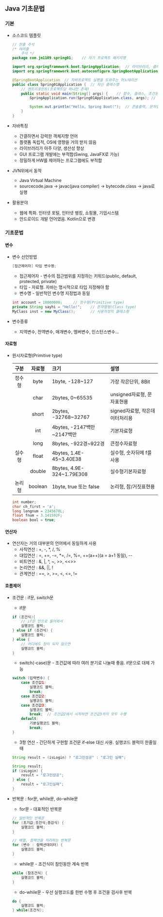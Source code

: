 ## Java 기초문법

### 기본
- 소스코드 템플릿
    ```java
    // 한줄 주석
    /* 여러줄
        주석 */
    package com.jm1109.spring01;    // 자기 프로젝트 패키지명

    import org.springframework.boot.SpringApplication;  // 라이브러리, 클래스 가져오기
    import org.springframework.boot.autoconfigure.SpringBootApplication;

    @SpringBootApplication  // 자바프로젝트 실행을 도와주는 어노테이션
    public class Spring01Application {  // 자신 클래스명
        // 엔트리포인트(프로젝트당 하나만 존재)
        public static void main(String[] args) {    // 함수, 클래스, 조건문, 반복문 시작이 중괄호({})
            SpringApplication.run(Spring01Application.class, args); // 한 줄이 끝나면 반드시 세미콜론(;)

            System.out.println("Hello, Spring Boot!");  // 콘솔출력, 문자열은 항상 ""
        }
    }
    ```

- 자바특징
    - 간결하면서 강력한 객체지향 언어
    - 플랫폼 독립적, OS에 영향을 거의 받지 않음
    - 라이브러리가 아주 다양, 생산성 향상
    - GUI 프로그램 개발에는 부적합(Swing, JavaFX로 가능)
    - 정밀하게 HW를 제어하는 프로그램에도 부적합

- JVN위에서 동작
    - Java Virtual Machine
    - sourcecode.java -> javac(java compiler) -> bytecode.class -> java로 실행

- 활용분야
    - 웹에 특화. 인터넷 포털, 인터넷 뱅킹, 쇼핑몰, 기업시스템
    - 안드로이드 개발 언어였음. Kotlin으로 변경

### 기초문법

#### 변수
- 변수 선언방법
    ```java
    [접근제어자] 타입 변수명;
    ```
    - 접근제어자 - 변수의 접근범위를 지정하는 키워드(public, default, protected, private)
    - 타입 - 자료형. 자바는 명시적으로 타입 지정해야 함
    - 변수명 - 일반적인 변수명 지정법과 동일
    ```java
    int account = 10000000;     // 정수형(Primitive type)
    private String sayhi = "Hello!";    // 문자열형(Class type)
    MyClass inst = new MyClass();       // 사용자정의 클래스형
    ```

- 변수종류
    - 지역변수, 전역변수, 매개변수, 멤버변수, 인스턴스변수...

#### 자료형
- 원시자료형(Primitive type)
    
    |구분|자료형|크기|설명|
    |:---:|:---:|:---|:---|
    |정수형|byte|1byte, -128~127|가장 작은단위, 8Bit|
    |    |char|2bytes, 0~65535|unsigned자료형, 문자표현용|
    |    |short|2bytes, -32768~32767|signed자료형, 작은데이터처리용|
    |    |int|4bytes, -2147백만~2147백만|기본자료형|
    |    |long|8bytes, -922경~922경|큰정수자료형|
    |실수형|float|4bytes, 1.4E-45~3.40E38|실수형, 숫자뒤에 f를 사용|
    |    |double|8bytes, 4.9E-324~1.79E308|실수형기본자료형|
    |논리형|boolean|1byte, true 또는 false|논리형, 참/거짓표현용|

    ```java
    int number;
    char ch_first = 'a';
    long longnum = 2345678L;
    float fnum = 3.141592F;
    boolean bool = true;
    ```

#### 연산자
- 연산자는 거의 대부분의 언어에서 동일하게 사용
    - 사칙연산 : +, -, *, /, %
    - 대입연산 : =, +=, -=, *=, /=, %=, ++(a++)(a = a+1 동일), --
    - 비트연산 : &, |, ^, ~, >>, <<>>
    - 논리연산 : &&, ||, !
    - 관계연산 : ==, >, >=, <, <=, !=

#### 흐름제어
- 조건문 : if문, switch문
    - if문
    ```java
    if (조건식){
        // if문 안으로 들어와서
        실행코드 블럭;
    } else if (조건식) {
        실행코드 블럭;
    } else {
        // 어디에도 창이 되지 않으면
        실행코드 블럭;
    }
    ```

    - switch(-case)문 - 조건값에 따라 여러 분기로 나눌때 좋음. if문으로 대체 가능

    ```java
    switch (입력변수) {
        case 조건값1:
            실행코드 블럭;
            break;
        case 조건값2:
            실행코드 블럭;
        case 조건값3:
            실행코드 블럭;
            break;  // 조건값2에서 시작하면 조건값3까지 모두 수행
        default:
            기본실행코드 블럭;
            break;
    }
    ```

    - 3항 연산 - 간단하게 구현할 조건문 if-else 대신 사용. 실행코드 블럭이 한줄일때
    ```java
    String result = (isLogin) ? "로그인성공" : "로그인 실패";

    String result;
    if (isLogin) {
        result = "로그인성공";
    } else {
        result = "로그인실패";
    }
    ```

- 반복문 : for문, while문, do-while문
    - for문 - 대표적인 반복문
    ```java
    // 일반적인 반복문
    for (초기값;조건식;증감식) {
        실행코드 블럭;
    }

    // 배열, 컬렉션을 처리하는 반복문
    for (변수 : 컬렉션데이터) {
        실행코드 블럭;
    }
    ```

    - while문 - 조건식이 참인동안 계속 반복

    ```java
    while (참조건식) {
        실행코드 블럭;
    }
    ```

    - do-while문 - 우선 실행코드를 한번 수행 후 조건을 검사후 반복

    ```java
    do {
        실행코드 블럭;
    } while(조건식);
    ```